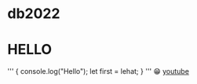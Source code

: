 
# db2022
# HELLO
'''
{
	console.log("Hello");
	let first = lehat;
}
'''
:grin:
[youtube](https://www.youtube.com)
